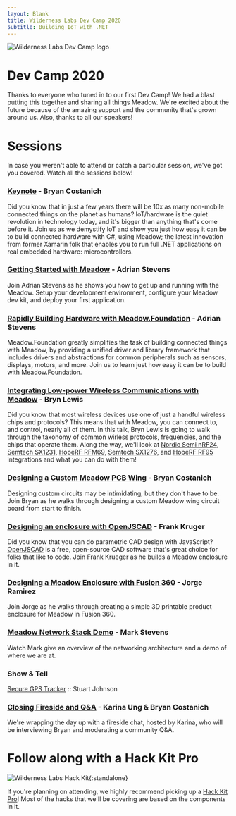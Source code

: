 ```yaml
---
layout: Blank
title: Wilderness Labs Dev Camp 2020
subtitle: Building IoT with .NET
---
```


![Wilderness Labs Dev Camp logo](Support_Files/Wilderness_Labs_Dev_Camp.svg)

# Dev Camp 2020

Thanks to everyone who tuned in to our first Dev Camp! We had a blast putting this together and sharing all things Meadow. We're excited about the future because of the amazing support and the community that's grown around us. Also, thanks to all our speakers!

# Sessions

In case you weren't able to attend or catch a particular session, we've got you covered. Watch all the sessions below!

### [Keynote](https://www.youtube.com/watch?v=qE8qWhiz8Vw&list=PLoP9Fu9zn7qYOCCRY8UyuNGH6m2hFUls8&index=2&t=0s) - Bryan Costanich

Did you know that in just a few years there will be 10x as many non-mobile connected things on the planet as humans? IoT/hardware is the quiet revolution in technology today, and it's bigger than anything that's come before it. Join us as we demystify IoT and show you just how easy it can be to build connected hardware with C#, using Meadow; the latest innovation from former Xamarin folk that enables you to run full .NET applications on real embedded hardware: microcontrollers.

### [Getting Started with Meadow](https://www.youtube.com/watch?v=jahwwrjdg4k&list=PLoP9Fu9zn7qYOCCRY8UyuNGH6m2hFUls8&index=3&t=0s) - Adrian Stevens

Join Adrian Stevens as he shows you how to get up and running with the Meadow. Setup your development environment, configure your Meadow dev kit, and deploy your first application.

### [Rapidly Building Hardware with Meadow.Foundation](https://www.youtube.com/watch?v=0TLPD9x4ogg&list=PLoP9Fu9zn7qYOCCRY8UyuNGH6m2hFUls8&index=4&t=0s) - Adrian Stevens

Meadow.Foundation greatly simplifies the task of building connected things with Meadow, by providing a unified driver and library framework that includes drivers and abstractions for common peripherals such as sensors, displays, motors, and more. Join us to learn just how easy it can be to build with Meadow.Foundation.

### [Integrating Low-power Wireless Communications with Meadow](https://www.youtube.com/watch?v=XUSvKtplin8&list=PLoP9Fu9zn7qYOCCRY8UyuNGH6m2hFUls8&index=11) - Bryn Lewis

Did you know that most wireless devices use one of just a handful wireless chips and protocols? This means that with Meadow, you can connect to, and control, nearly all of them. In this talk, Bryn Lewis is going to walk through the taxonomy of common wirless protocols, frequencies, and the chips that operate them. Along the way, we'll look at [Nordic Semi nRF24](https://www.nordicsemi.com/Products/Low-power-short-range-wireless/nRF24-series), [Semtech SX1231](https://www.semtech.com/products/wireless-rf/fsk-transceivers/sx1231), [HopeRF RFM69](https://www.hoperf.com/modules/rf_transceiver/RFM69HCW.html), [Semtech SX1276](https://www.semtech.com/products/wireless-rf/lora-transceivers/sx1276), and [HopeRF RF95](https://www.hoperf.com/modules/lora/RFM95.html) integrations and what you can do with them!

### [Designing a Custom Meadow PCB Wing](https://www.youtube.com/watch?v=d0KIB_7rv7U&list=PLoP9Fu9zn7qYOCCRY8UyuNGH6m2hFUls8&index=6&t=0s) - Bryan Costanich

Designing custom circuits may be intimidating, but they don't have to be. Join Bryan as he walks through designing a custom Meadow wing circuit board from start to finish.

### [Designing an enclosure with OpenJSCAD](https://www.youtube.com/watch?v=T9IfF_1Y4z8&list=PLoP9Fu9zn7qYOCCRY8UyuNGH6m2hFUls8&index=8&t=0s) - Frank Kruger

Did you know that you can do parametric CAD design with JavaScript? [OpenJSCAD](https://openjscad.org/) is a free, open-source CAD software that's great choice for folks that like to code. Join Frank Krueger as he builds a Meadow enclosure in it.

### [Designing a Meadow Enclosure with Fusion 360](https://www.youtube.com/watch?v=YkhhE0ypLkg&list=PLoP9Fu9zn7qYOCCRY8UyuNGH6m2hFUls8&index=7&t=0s) - Jorge Ramirez

Join Jorge as he walks through creating a simple 3D printable product enclosure for Meadow in Fusion 360.

### [Meadow Network Stack Demo](https://www.youtube.com/watch?v=dMDUMQAopjc&list=PLoP9Fu9zn7qYOCCRY8UyuNGH6m2hFUls8&index=5&t=0s) - Mark Stevens

Watch Mark give an overview of the networking architecture and a demo of where we are at.

### Show & Tell

[Secure GPS Tracker](https://www.youtube.com/watch?v=FG1leJFa0xg&list=PLoP9Fu9zn7qYOCCRY8UyuNGH6m2hFUls8&index=9&t=0s) :: Stuart Johnson

### [Closing Fireside and Q&A](https://www.youtube.com/watch?v=SNb9jGz9TWQ&list=PLoP9Fu9zn7qYOCCRY8UyuNGH6m2hFUls8&index=10&t=0s) - Karina Ung & Bryan Costanich

We're wrapping the day up with a fireside chat, hosted by Karina, who will be interviewing Bryan and moderating a community Q&A.

# Follow along with a Hack Kit Pro

![Wilderness Labs Hack Kit](../HackKit/Wilderness_Labs_Hack_Kit.svg){:standalone}

If you're planning on attending, we highly recommend picking up a [Hack Kit Pro](https://store.wildernesslabs.co/collections/frontpage/products/meadow-f7-micro-development-board-w-hack-kit-pro)! Most of the hacks that we'll be covering are based on the components in it.
